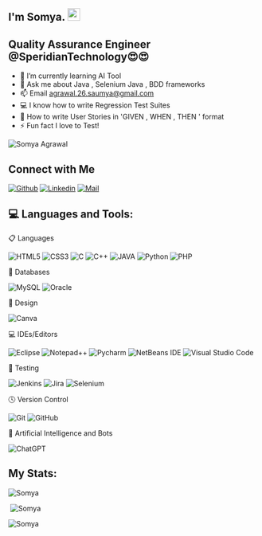 
<!-- welcome message -->
<h2>I'm Somya. <img src="https://media.giphy.com/media/hvRJCLFzcasrR4ia7z/giphy.gif" width="25px"> </h2>

###

## Quality Assurance Engineer @SperidianTechnology😍😍

- 🌱 I’m currently learning AI Tool 
- 💬 Ask me about Java , Selenium Java , BDD frameworks
- 📫 Email agrawal.26.saumya@gmail.com
- 💻 I know how to write Regression Test Suites
- 🌱 How to write User Stories in  'GIVEN , WHEN , THEN '  format
- ⚡ Fun fact I love to Test!
<p align="left"> <img src="https://komarev.com/ghpvc/?username=Tworita99&label=Profile%20views&color=E4405F&style=flat" alt="Somya Agrawal" /> </p>
<!--<p align="left"> <img src="https://www.codewars.com/users/SomyaAgr/badges/micro" alt="" /> </p>-->

## Connect with Me

[![Github](https://img.shields.io/badge/GitHub-100000?style=for-the-badge&logo=github&logoColor=white)](https://github.com/SomyaAgr)
[![Linkedin](https://img.shields.io/badge/LinkedIn-0077B5?style=for-the-badge&logo=linkedin&logoColor=white)](https://www.linkedin.com/in/somya-agrawal-5178801b2)
[![Mail](https://img.shields.io/badge/Gmail-D14836?style=for-the-badge&logo=gmail&logoColor=white)](mailto:agrawal.26.saumya@gmail.com)

## 💻 Languages and Tools:

📋 Languages

![HTML5](https://img.shields.io/badge/HTML5-E34F26?style=for-the-badge&logo=html5&logoColor=white)
![CSS3](https://img.shields.io/badge/CSS3-1572B6?style=for-the-badge&logo=css3&logoColor=white)
![C](https://img.shields.io/badge/C-00599C?style=for-the-badge&logo=c&logoColor=white)
![C++](https://img.shields.io/badge/C%2B%2B-00599C?style=for-the-badge&logo=c%2B%2B&logoColor=white)
![JAVA](https://img.shields.io/badge/Java-ED8B00?style=for-the-badge&logo=java&logoColor=f89820)
![Python](https://img.shields.io/badge/python-3670A0?style=for-the-badge&logo=python&logoColor=ffde57)
![PHP](https://img.shields.io/badge/php-%23777BB4.svg?style=for-the-badge&logo=php&logoColor=white)

💾 Databases

![MySQL](https://img.shields.io/badge/MySQL-005C84?style=for-the-badge&logo=mysql&logoColor=white)
![Oracle](https://img.shields.io/badge/Oracle-F80000?style=for-the-badge&logo=Oracle&logoColor=white)

🎨 Design

![Canva](https://img.shields.io/badge/Canva-%2300C4CC.svg?&style=for-the-badge&logo=Canva&logoColor=white)

💻 IDEs/Editors

![Eclipse](https://img.shields.io/badge/Eclipse-2C2255?style=for-the-badge&logo=eclipse&logoColor=white)
![Notepad++](https://img.shields.io/badge/Notepad++-90E59A.svg?style=for-the-badge&logo=notepad%2B%2B&logoColor=black)
![Pycharm](https://img.shields.io/badge/PyCharm-000000.svg?&style=for-the-badge&logo=PyCharm&logoColor=white)
![NetBeans IDE](https://img.shields.io/badge/NetBeansIDE-1B6AC6.svg?style=for-the-badge&logo=apache-netbeans-ide&logoColor=white)
![Visual Studio Code](https://img.shields.io/badge/Visual_Studio_Code-0078D4?style=for-the-badge&logo=visual%20studio%20code&logoColor=white) 

🧪 Testing 

![Jenkins](https://img.shields.io/badge/Jenkins-D24939?style=for-the-badge&logo=Jenkins&logoColor=white)
![Jira](https://img.shields.io/badge/Jira-0052CC?style=for-the-badge&logo=Jira&logoColor=white)
![Selenium](https://img.shields.io/badge/-selenium-%43B02A?style=for-the-badge&logo=selenium&logoColor=white)

🕓 Version Control

![Git](https://img.shields.io/badge/Git-F05032?style=for-the-badge&logo=git&logoColor=white)
![GitHub](https://img.shields.io/badge/github-%23121011.svg?style=for-the-badge&logo=github&logoColor=white)

🤖 Artificial Intelligence and Bots

![ChatGPT](https://img.shields.io/badge/chatGPT-74aa9c?style=for-the-badge&logo=openai&logoColor=white)

## My Stats:
<p align="left"> <img src= "https://github-readme-stats.vercel.app/api/top-langs?username=SomyaAgr&show_icons=true&theme=tokyonight&title_color=3cb480&locale=en&layout=compact" alt="Somya" /></p>

<p align="left">&nbsp;<img src="https://github-readme-stats.vercel.app/api?username=SomyaAgr&show_icons=true&theme=tokyonight&title_color=3cb480&locale=en" alt="Somya" /></p>

<p align="left"><img src="https://github-readme-streak-stats.herokuapp.com/?user=SomyaAgr&show_icons=true&theme=tokyonight&title_color=3cb480&locale=en&layout=compact" alt="Somya" /></p>
